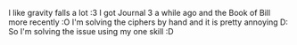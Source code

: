 I like gravity falls a lot :3
I got Journal 3 a while ago and the Book of Bill more recently :O
I'm solving the ciphers by hand and it is pretty annoying D:
So I'm solving the issue using my one skill :D